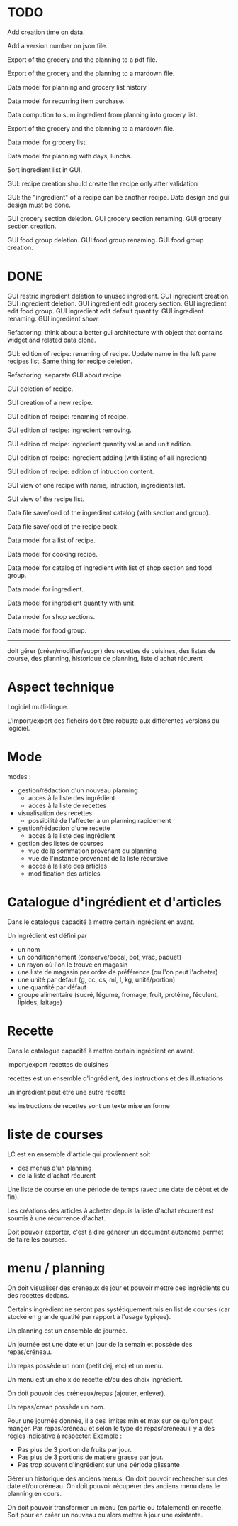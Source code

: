 

TODO
=====

Add creation time on data.

Add a version number on json file.

Export of the grocery and the planning to a pdf file.

Export of the grocery and the planning to a mardown file.

Data model for planning and grocery list history

Data model for recurring item purchase.

Data compution to sum ingredient from planning into grocery list.

Export of the grocery and the planning to a mardown file.

Data model for grocery list.

Data model for planning with days, lunchs.

Sort ingredient list in GUI.

GUI: recipe creation should create the recipe only after validation

GUI: the "ingredient" of a recipe can be another recipe. Data design and
gui design must be done.

GUI grocery section deletion.
GUI grocery section renaming.
GUI grocery section creation.

GUI food group deletion.
GUI food group renaming.
GUI food group creation.




DONE
=====

GUI restric ingredient deletion to unused ingredient.
GUI ingredient creation.
GUI ingredient deletion.
GUI ingredient edit grocery section.
GUI ingredient edit food group.
GUI ingredient edit default quantity.
GUI ingredient renaming.
GUI ingredient show.


Refactoring: think about a better gui architecture with object that contains
widget and related data clone.

GUI: edition of recipe: renaming of recipe. Update name in the left pane
recipes list. Same thing for recipe deletion.

Refactoring: separate GUI about recipe

GUI deletion of recipe.

GUI creation of a new recipe.

GUI edition of recipe: renaming of recipe.

GUI edition of recipe: ingredient removing.

GUI edition of recipe: ingredient quantity value and unit edition.

GUI edition of recipe: ingredient adding (with listing of all ingredient)

GUI edition of recipe: edition of intruction content.

GUI view of one recipe with name, intruction, ingredients list.

GUI view of the recipe list.

Data file save/load of the ingredient catalog (with section and group).

Data file save/load of the recipe book.

Data model for a list of recipe.

Data model for cooking recipe.

Data model for catalog of ingredient with list of shop section and food group.

Data model for ingredient.

Data model for ingredient quantity with unit.

Data model for shop sections.

Data model for food group.


-------------------------------------


doit gérer (créer/modifier/suppr) des recettes de cuisines, des listes de course, des planning, historique de planning, liste d'achat récurent



Aspect technique
==================

Logiciel mutli-lingue.

L'import/export des ficheirs doit être robuste aux différentes versions du logiciel.


Mode
=========

modes :

* gestion/rédaction d'un nouveau planning
    * acces à la liste des ingrédient
    * acces à la liste de recettes
* visualisation des recettes
    * possibilité de l'affecter à un planning rapidement
* gestion/rédaction d'une recette
    * acces à la liste des ingrédient
* gestion des listes de courses
    * vue de la sommation provenant du planning
    * vue de l'instance provenant de la liste récursive
    * acces à la liste des articles
    * modification des articles




Catalogue d'ingrédient et d'articles
======================================

Dans le catalogue capacité à mettre certain ingrédient en avant.

Un ingrédient est défini par

* un nom
* un conditionnement (conserve/bocal, pot, vrac, paquet) 
* un rayon où l'on le trouve en magasin
* une liste de magasin par ordre de préférence (ou l'on peut l'acheter)
* une unité par défaut (g, cc, cs, ml, l, kg, unité/portion)
* une quantité par défaut
* groupe alimentaire (sucré, légume, fromage, fruit, protéine, féculent, lipides, laitage)



Recette
=====================

Dans le catalogue capacité à mettre certain ingrédient en avant.

import/export recettes de cuisines

recettes est un ensemble d'ingrédient, des instructions et des illustrations

un ingrédient peut être une autre recette

les instructions de recettes sont un texte mise en forme



liste de courses
=================================
LC est en ensemble d'article qui proviennent soit

* des menus d'un planning
* de la liste d'achat récurent

Une liste de course en une période de temps (avec une date de début et de fin).

Les créations des articles à acheter depuis la liste d'achat récurent est soumis à une récurrence d'achat.

Doit pouvoir exporter, c'est à dire générer un document autonome permet de faire les courses.





menu / planning
==================

On doit visualiser des creneaux de jour et pouvoir mettre des ingrédients ou des
recettes dedans.

Certains ingrédient ne seront pas systétiquement mis en list de courses (car stocké
en grande quatité par rapport à l'usage typique).

Un planning est un ensemble de journée.

Un journée est une date et un jour de la semain et possède des repas/créneau.

Un repas possède un nom (petit dej, etc) et un menu.

Un menu est un choix de recette et/ou des choix ingrédient.

On doit pouvoir des créneaux/repas (ajouter, enlever).

Un repas/crean possède un nom.

Pour une journée donnée, il a des limites min et max sur ce qu'on peut manger.
Par repas/créneau et selon le type de repas/creneau il y a des règles indicative à respecter.
Exemple :

* Pas plus de 3 portion de fruits par jour.
* Pas plus de 3 portions de matière grasse par jour.
* Pas trop souvent d'ingrédient sur une période glissante

Gérer un historique des anciens menus. On doit pouvoir rechercher sur des date et/ou créneau.
On doit pouvoir récupérer des anciens menu dans le planning en cours.

On doit pouvoir transformer un menu (en partie ou totalement) en recette. Soit pour en créer
un nouveau ou alors mettre à jour une existante.


